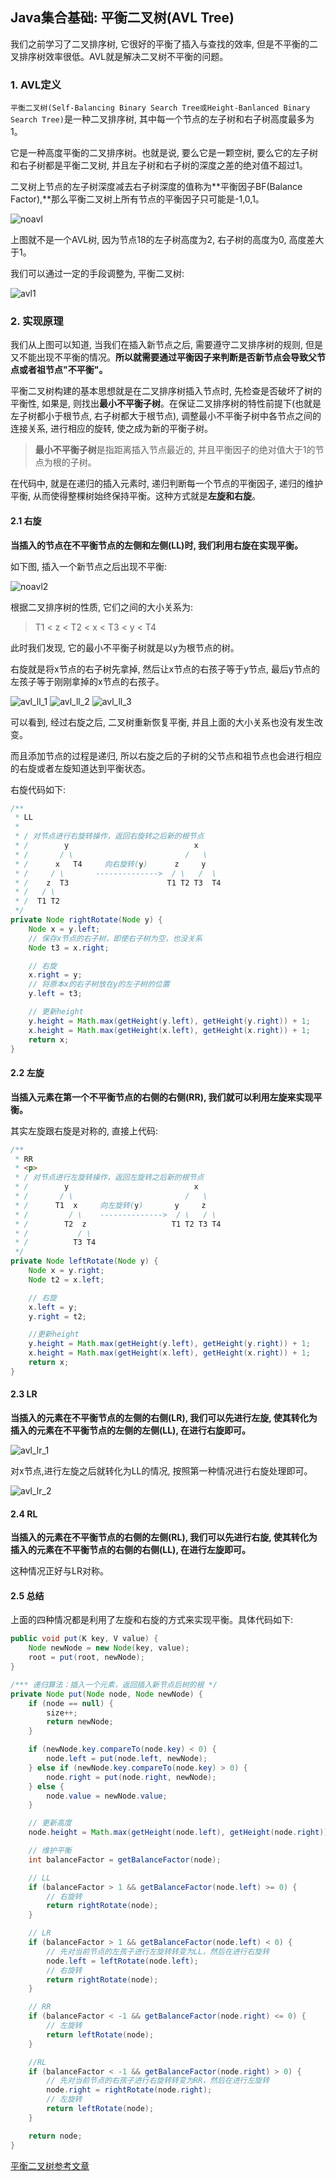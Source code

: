 ## Java集合基础: 平衡二叉树(AVL Tree)

我们之前学习了二叉排序树, 它很好的平衡了插入与查找的效率, 但是不平衡的二叉排序树效率很低。AVL就是解决二叉树不平衡的问题。

### 1. AVL定义

`平衡二叉树(Self-Balancing Binary Search Tree或Height-Banlanced Binary Search Tree)`是一种二叉排序树, 其中每一个节点的左子树和右子树高度最多为1。

它是一种高度平衡的二叉排序树。也就是说, 要么它是一颗空树, 要么它的左子树和右子树都是平衡二叉树, 并且左子树和右子树的深度之差的绝对值不超过1。

二叉树上节点的左子树深度减去右子树深度的值称为**平衡因子BF(Balance Factor),**那么平衡二叉树上所有节点的平衡因子只可能是-1,0,1。

![noavl](/image/noavl.png)

上图就不是一个AVL树, 因为节点18的左子树高度为2, 右子树的高度为0, 高度差大于1。

我们可以通过一定的手段调整为, 平衡二叉树:

![avl1](/image/avl1.png)

### 2. 实现原理

我们从上图可以知道, 当我们在插入新节点之后, 需要遵守二叉排序树的规则, 但是又不能出现不平衡的情况。**所以就需要通过平衡因子来判断是否新节点会导致父节点或者祖节点"不平衡"。**

平衡二叉树构建的基本思想就是在二叉排序树插入节点时, 先检查是否破坏了树的平衡性, 如果是, 则找出**最小不平衡子树**。在保证二叉排序树的特性前提下(也就是左子树都小于根节点, 右子树都大于根节点), 调整最小不平衡子树中各节点之间的连接关系, 进行相应的旋转, 使之成为新的平衡子树。

> **最小不平衡子树**是指距离插入节点最近的, 并且平衡因子的绝对值大于1的节点为根的子树。

在代码中, 就是在递归的插入元素时, 递归判断每一个节点的平衡因子, 递归的维护平衡, 从而使得整棵树始终保持平衡。这种方式就是**左旋和右旋**。

#### 2.1 右旋

**当插入的节点在不平衡节点的左侧和左侧(LL)时, 我们利用右旋在实现平衡。**

如下图, 插入一个新节点之后出现不平衡:

![noavl2](/image/noavl2.png)

根据二叉排序树的性质, 它们之间的大小关系为:

> T1 < z < T2 < x < T3 < y < T4

此时我们发现, 它的最小不平衡子树就是以y为根节点的树。

右旋就是将x节点的右子树先拿掉, 然后让x节点的右孩子等于y节点, 最后y节点的左孩子等于刚刚拿掉的x节点的右孩子。

![avl_ll_1](/image/avl_ll_1.png)
![avl_ll_2](/image/avl_ll_2.png)
![avl_ll_3](/image/avl_ll_3.png)

可以看到, 经过右旋之后, 二叉树重新恢复平衡, 并且上面的大小关系也没有发生改变。

而且添加节点的过程是递归, 所以右旋之后的子树的父节点和祖节点也会进行相应的右旋或者左旋知道达到平衡状态。

右旋代码如下:

```java
/**
 * LL
 *
 * / 对节点进行右旋转操作，返回右旋转之后新的根节点
 * /        y                            x
 * /       / \                         /   \
 * /      x   T4     向右旋转(y)      z     y
 * /     / \       -------------->  / \   /  \
 * /    z  T3                      T1 T2 T3  T4
 * /   / \
 * /  T1 T2
 */
private Node rightRotate(Node y) {
    Node x = y.left;
    // 保存x节点的右子树，即使右子树为空，也没关系
    Node t3 = x.right;

    // 右旋
    x.right = y;
    // 将原本x的右子树放在y的左子树的位置
    y.left = t3;

    // 更新height
    y.height = Math.max(getHeight(y.left), getHeight(y.right)) + 1;
    x.height = Math.max(getHeight(x.left), getHeight(x.right)) + 1;
    return x;
}
```

#### 2.2 左旋

**当插入元素在第一个不平衡节点的右侧的右侧(RR), 我们就可以利用左旋来实现平衡。**

其实左旋跟右旋是对称的, 直接上代码:

```java
/**
 * RR
 * <p>
 * / 对节点进行左旋转操作，返回左旋转之后新的根节点
 * /        y                            x
 * /       / \                         /   \
 * /      T1  x     向左旋转(y)       y     z
 * /         / \    -------------->  / \   / \
 * /        T2  z                   T1 T2 T3 T4
 * /           / \
 * /          T3 T4
 */
private Node leftRotate(Node y) {
    Node x = y.right;
    Node t2 = x.left;

    // 右旋
    x.left = y;
    y.right = t2;

    //更新height
    y.height = Math.max(getHeight(y.left), getHeight(y.right)) + 1;
    x.height = Math.max(getHeight(x.left), getHeight(x.right)) + 1;
    return x;
}
```

#### 2.3 LR

**当插入的元素在不平衡节点的左侧的右侧(LR), 我们可以先进行左旋, 使其转化为插入的元素在不平衡节点的左侧的左侧(LL), 在进行右旋即可。**

![avl_lr_1](/image/avl_lr_1.png)

对x节点,进行左旋之后就转化为LL的情况, 按照第一种情况进行右旋处理即可。

![avl_lr_2](/image/avl_lr_2.png)

#### 2.4 RL

**当插入的元素在不平衡节点的右侧的左侧(RL), 我们可以先进行右旋, 使其转化为插入的元素在不平衡节点的右侧的右侧(LL), 在进行左旋即可。**

这种情况正好与LR对称。

#### 2.5 总结

上面的四种情况都是利用了左旋和右旋的方式来实现平衡。具体代码如下:

```java
public void put(K key, V value) {
    Node newNode = new Node(key, value);
    root = put(root, newNode);
}

/*** 递归算法：插入一个元素，返回插入新节点后树的根 */
private Node put(Node node, Node newNode) {
    if (node == null) {
        size++;
        return newNode;
    }

    if (newNode.key.compareTo(node.key) < 0) {
        node.left = put(node.left, newNode);
    } else if (newNode.key.compareTo(node.key) > 0) {
        node.right = put(node.right, newNode);
    } else {
        node.value = newNode.value;
    }

    // 更新高度
    node.height = Math.max(getHeight(node.left), getHeight(node.right)) + 1;

    // 维护平衡
    int balanceFactor = getBalanceFactor(node);

    // LL
    if (balanceFactor > 1 && getBalanceFactor(node.left) >= 0) {
        // 右旋转
        return rightRotate(node);
    }

    // LR
    if (balanceFactor > 1 && getBalanceFactor(node.left) < 0) {
        // 先对当前节点的左孩子进行左旋转转变为LL，然后在进行右旋转
        node.left = leftRotate(node.left);
        // 右旋转
        return rightRotate(node);
    }

    // RR
    if (balanceFactor < -1 && getBalanceFactor(node.right) <= 0) {
        // 左旋转
        return leftRotate(node);
    }

    //RL
    if (balanceFactor < -1 && getBalanceFactor(node.right) > 0) {
        // 先对当前节点的右孩子进行右旋转转变为RR，然后在进行左旋转
        node.right = rightRotate(node.right);
        // 左旋转
        return leftRotate(node);
    }

    return node;
}
```

[平衡二叉树参考文章](https://www.jianshu.com/p/4f5eca987990)





